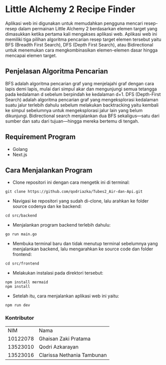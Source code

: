 # Little Alchemy 2 Recipe Finder
Aplikasi web ini digunakan untuk memudahkan pengguna mencari resep-resep dalam permainan Little Alchemy 2 berdasarkan elemen target yang dimasukkan ketika pertama kali mengakses aplikasi web. Aplikasi web ini memiliki tiga pilihan algoritma pencarian resep target elemen tersebut yaitu BFS (Breadth First Search), DFS (Depth First Search), atau Bidirectional untuk menemukan cara mengkombinasikan elemen-elemen dasar hingga mencapai elemen target.

## Penjelasan Algoritma Pencarian
BFS adalah algoritma pencarian graf yang menjelajahi graf dengan cara lapis demi lapis, mulai dari simpul akar dan mengunjungi semua tetangga pada kedalaman d sebelum berpindah ke kedalaman d+1. 
DFS (Depth-First Search) adalah algoritma pencarian graf yang mengeksplorasi kedalaman suatu jalur terlebih dahulu sebelum melakukan backtracking yaitu kembali ke simpul sebelumnya untuk mengeksplorasi jalur lain yang belum dikunjungi.
Bidirectional search menjalankan dua BFS sekaligus—satu dari sumber dan satu dari tujuan—hingga mereka bertemu di tengah.

## Requirement Program
- Golang
- Next.js

## Cara Menjalankan Program
- Clone repositori ini dengan cara mengetik ini di terminal:
```shell
git clone https://github.com/qodriazka/Tubes2_Air-dan-Api.git
```

- Navigasi ke repositori yang sudah di-clone, lalu arahkan ke folder source codenya dan ke backend:
```shell
cd src/backend
```

- Menjalankan program backend terlebih dahulu:
```shell
go run main.go
```

- Membuka terminal baru dan tidak menutup terminal sebelumnya yang menjalankan backend, lalu mengarahkan ke source code dan folder frontend:
```shell
cd src/frontend
```

- Melakukan instalasi pada direktori tersebut:
```shell
npm install mermaid
npm install
```

- Setelah itu, cara menjalankan aplikasi web ini yaitu:
```shell
npm run dev
```

<div id="Author">
  <strong>
    <h3>Kontributor</h3>
    <table align="center">
      <tr>
        <td>NIM</td>
        <td>Nama</td>
      </tr>
      <tr>
        <td>10122078</td>
        <td>Ghaisan Zaki Pratama</td>
      </tr>
      <tr>
        <td>13523010</td>
        <td>Qodri Azkarayan</td>
      </tr>
      <tr>
        <td>13523016</td>
        <td>Clarissa Nethania Tambunan</td>
    </table>
  </strong>
</div>